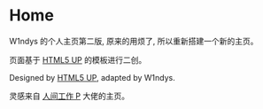 # Home

W1ndys 的个人主页第二版, 原来的用烦了, 所以重新搭建一个新的主页。

页面基于 [HTML5 UP](https://html5up.net) 的模板进行二创。

Designed by [HTML5 UP](https://html5up.net), adapted by W1ndys.

灵感来自 [人间工作 P](https://www.mrxiaom.top) 大佬的主页。

